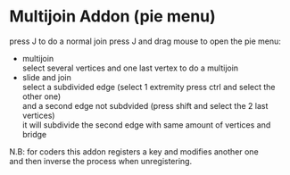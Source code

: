 # Multijoin Addon (pie menu) 
press J to do a normal join
press J and drag mouse to open the pie menu:
* multijoin   
select several vertices and one last vertex to do a multijoin  
* slide and join   
select a subdivided edge (select 1 extremity press ctrl and select the other one)   
and a second edge not subdvided (press shift and select the 2 last vertices)   
it will subdivide the second edge with same amount of vertices and bridge   




N.B: for coders this addon registers a key and modifies another one   
and then inverse the process when unregistering.   

